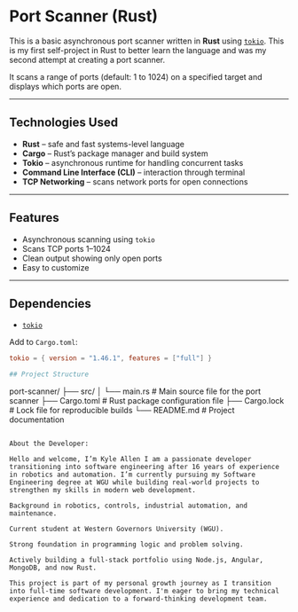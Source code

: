 # Port Scanner (Rust)

This is a basic asynchronous port scanner written in **Rust** using [`tokio`](https://crates.io/crates/tokio). This is my first self-project in Rust to better learn the language and was my second attempt at creating a port scanner.

It scans a range of ports (default: 1 to 1024) on a specified target and displays which ports are open.

---

## Technologies Used

- **Rust** – safe and fast systems-level language
- **Cargo** – Rust’s package manager and build system
- **Tokio** – asynchronous runtime for handling concurrent tasks
- **Command Line Interface (CLI)** – interaction through terminal
- **TCP Networking** – scans network ports for open connections

---

## Features

- Asynchronous scanning using `tokio`
- Scans TCP ports 1–1024
- Clean output showing only open ports
- Easy to customize

---

## Dependencies

- [`tokio`](https://crates.io/crates/tokio)

Add to `Cargo.toml`:

```toml
tokio = { version = "1.46.1", features = ["full"] }

## Project Structure

```
port-scanner/
├── src/
│   └── main.rs         # Main source file for the port scanner
├── Cargo.toml          # Rust package configuration file
├── Cargo.lock          # Lock file for reproducible builds
└── README.md           # Project documentation
```

About the Developer:

Hello and welcome, I’m Kyle Allen I am a passionate developer transitioning into software engineering after 16 years of experience in robotics and automation. I’m currently pursuing my Software Engineering degree at WGU while building real-world projects to strengthen my skills in modern web development.

Background in robotics, controls, industrial automation, and maintenance.

Current student at Western Governors University (WGU).

Strong foundation in programming logic and problem solving.

Actively building a full-stack portfolio using Node.js, Angular, MongoDB, and now Rust.

This project is part of my personal growth journey as I transition into full-time software development. I'm eager to bring my technical experience and dedication to a forward-thinking development team.